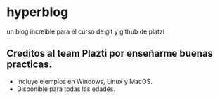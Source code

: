 # hyperblog
un blog increible para el curso de git y github de platzi


## Creditos al team Plazti por enseñarme buenas practicas. 

* Incluye ejemplos en Windows, Linux y MacOS.
* Disponible para todas las edades.